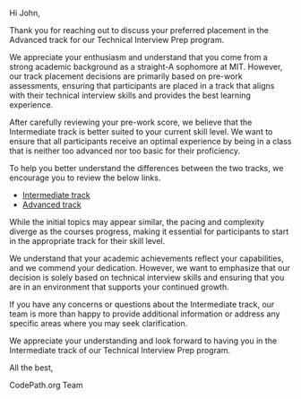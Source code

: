 Hi John,

Thank you for reaching out to discuss your preferred placement in the Advanced track for our Technical Interview Prep program.

We appreciate your enthusiasm and understand that you come from a strong academic background as a straight-A sophomore at MIT. 
However, our track placement decisions are primarily based on pre-work assessments, ensuring that participants are placed in a 
track that aligns with their technical interview skills and provides the best learning experience.

After carefully reviewing your pre-work score, we believe that the Intermediate track is better suited to your current skill 
level. We want to ensure that all participants receive an optimal experience by being in a class that is neither too advanced 
nor too basic for their proficiency.

To help you better understand the differences between the two tracks, we encourage you to review the below links. 
* [Intermediate track](https://courses.codepath.org/snippets/tip102/syllabus)
* [Advanced track](https://https://courses.codepath.org/snippets/tip103/syllabus)

While the initial topics may appear similar, the pacing and complexity diverge as the courses progress, making it essential 
for participants to start in the appropriate track for their skill level.


We understand that your academic achievements reflect your capabilities, and we commend your dedication. However, we want to 
emphasize that our decision is solely based on technical interview skills and ensuring that you are in an environment that 
supports your continued growth.

If you have any concerns or questions about the Intermediate track, our team is more than happy to provide additional information 
or address any specific areas where you may seek clarification.

We appreciate your understanding and look forward to having you in the Intermediate track of our Technical Interview Prep program.

All the best,

CodePath.org Team
